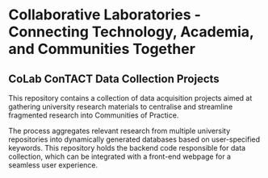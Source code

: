 # Collaborative Laboratories - Connecting Technology, Academia, and Communities Together

## CoLab ConTACT Data Collection Projects

This repository contains a collection of data acquisition projects aimed at gathering university research materials to centralise and streamline fragmented research into Communities of Practice.

The process aggregates relevant research from multiple university repositories into dynamically generated databases based on user-specified keywords. This repository holds the backend code responsible for data collection, which can be integrated with a front-end webpage for a seamless user experience.

